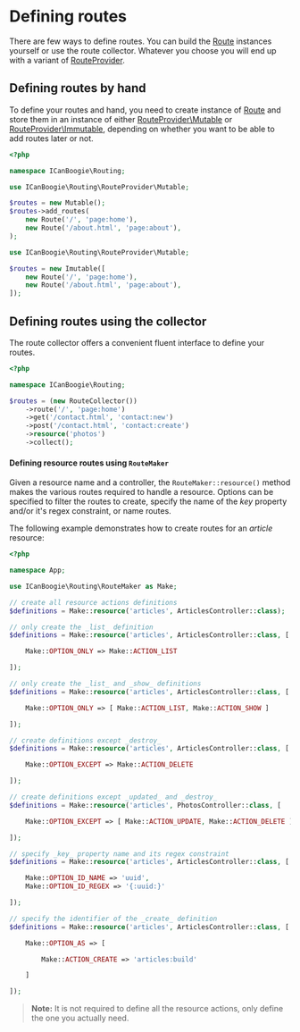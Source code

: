 # Defining routes

There are few ways to define routes. You can build the [Route][] instances yourself or use the route
collector. Whatever you choose you will end up with a variant of [RouteProvider][].

## Defining routes by hand

To define your routes and hand, you need to create instance of [Route][] and store them in an
instance of either [RouteProvider\Mutable][] or [RouteProvider\Immutable][], depending on whether you
want to be able to add routes later or not.

```php
<?php

namespace ICanBoogie\Routing;

use ICanBoogie\Routing\RouteProvider\Mutable;

$routes = new Mutable();
$routes->add_routes(
    new Route('/', 'page:home'),
    new Route('/about.html', 'page:about'),
);

use ICanBoogie\Routing\RouteProvider\Mutable;

$routes = new Imutable([
    new Route('/', 'page:home'),
    new Route('/about.html', 'page:about'),
]);
```

## Defining routes using the collector

The route collector offers a convenient fluent interface to define your routes.

```php
<?php

namespace ICanBoogie\Routing;

$routes = (new RouteCollector())
    ->route('/', 'page:home')
    ->get('/contact.html', 'contact:new')
    ->post('/contact.html', 'contact:create')
    ->resource('photos')
    ->collect();
```

#### Defining resource routes using `RouteMaker`

Given a resource name and a controller, the `RouteMaker::resource()` method makes the various
routes required to handle a resource. Options can be specified to filter the routes to create,
specify the name of the _key_ property and/or it's regex constraint, or name routes.

The following example demonstrates how to create routes for an _article_ resource:

```php
<?php

namespace App;

use ICanBoogie\Routing\RouteMaker as Make;

// create all resource actions definitions
$definitions = Make::resource('articles', ArticlesController::class);

// only create the _list_ definition
$definitions = Make::resource('articles', ArticlesController::class, [

    Make::OPTION_ONLY => Make::ACTION_LIST

]);

// only create the _list_ and _show_ definitions
$definitions = Make::resource('articles', ArticlesController::class, [

    Make::OPTION_ONLY => [ Make::ACTION_LIST, Make::ACTION_SHOW ]

]);

// create definitions except _destroy_
$definitions = Make::resource('articles', ArticlesController::class, [

    Make::OPTION_EXCEPT => Make::ACTION_DELETE

]);

// create definitions except _updated_ and _destroy_
$definitions = Make::resource('articles', PhotosController::class, [

    Make::OPTION_EXCEPT => [ Make::ACTION_UPDATE, Make::ACTION_DELETE ]

]);

// specify _key_ property name and its regex constraint
$definitions = Make::resource('articles', ArticlesController::class, [

    Make::OPTION_ID_NAME => 'uuid',
    Make::OPTION_ID_REGEX => '{:uuid:}'

]);

// specify the identifier of the _create_ definition
$definitions = Make::resource('articles', ArticlesController::class, [

    Make::OPTION_AS => [

        Make::ACTION_CREATE => 'articles:build'

    ]

]);
```

> **Note:** It is not required to define all the resource actions, only define the one you actually need.



[Route]: ../lib/Route.php
[RouteProvider]: ../lib/RouteProvider.php
[RouteProvider\Mutable]: ../lib/RouteProvider/Mutable.php
[RouteProvider\Immutable]: ../lib/RouteProvider/Immutable.php
